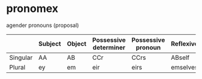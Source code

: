 # pronomex

agender pronouns (proposal)

|          | Subject | Object | Possessive determiner | Possessive pronoun | Reflexive |
|----------|---------|--------|-----------------------|--------------------|-----------|
| Singular |    AA   |   AB   |          CCr          |        CCrs        |  ABself   |
| Plural   |    ey   |   em   |          eir          |        eirs        |  emselves |
